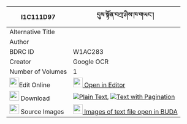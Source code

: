 |I1C111D97|དུས་སྟོན་བཀྲ་ཤིས་ཁ་གཡང་། 
| --- | --- 
|Alternative Title |
|Author | 
|BDRC ID | W1AC283
|Creator | Google OCR
|Number of Volumes| 1
|<img width="25" src="https://img.icons8.com/color/25/000000/edit-property.png">Edit Online| [<img width="25" src="https://avatars.githubusercontent.com/u/45091458?s=200&v=4"> Open in Editor](http://editor.openpecha.org/I1C111D97)
|<img width="25" src="https://img.icons8.com/fluent/48/000000/download-2.png"/>  Download | [![](https://img.icons8.com/color/20/000000/txt.png)Plain Text](https://github.com/Openpecha/I1C111D97/releases/download/v1/duton_tashi_kha_yang_plain_I1C111D97.zip), [![](https://img.icons8.com/color/20/000000/txt.png)Text with Pagination](https://github.com/Openpecha/I1C111D97/releases/download/v1/duton_tashi_kha_yang_pages_I1C111D97.zip)
|<img width="25" src="https://img.icons8.com/plasticine/100/000000/pictures-folder.png"/>  Source Images | [<img width="25" src="https://library.bdrc.io/icons/BUDA-small.svg"> Images of text file open in BUDA](https://library.bdrc.io/show/bdr:W1AC283)